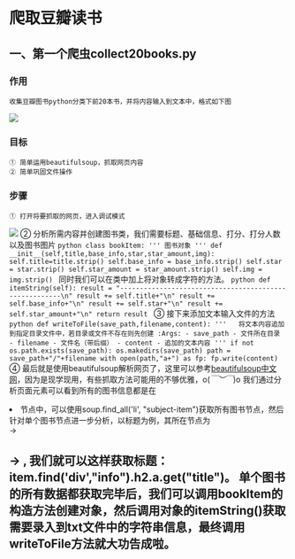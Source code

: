 # 爬取豆瓣读书
## 一、第一个爬虫collect20books.py
### 作用
	收集豆瓣图书python分类下前20本书，并将内容输入到文本中，格式如下图
![](http://p09g2sw3y.bkt.clouddn.com/python_spider_1_0.png)
### 目标
	① 简单运用beautifulsoup，抓取网页内容
	② 简单巩固文件操作
### 步骤
	① 打开将要抓取的网页，进入调试模式
![](http://p09g2sw3y.bkt.clouddn.com/spider_1_1.jpg)
	② 分析所需内容并创建图书类，我们需要标题、基础信息、打分、打分人数以及图书图片
	```python
	class bookItem:
	    '''
	    图书对象
	    '''
	    def __init__(self,title,base_info,star,star_amount,img):
	        self.title=title.strip()
	        self.base_info = base_info.strip()
	        self.star = star.strip()
	        self.star_amount = star_amount.strip()
	        self.img = img.strip()
	```
	同时我们可以在类中加上将对象转成字符的方法。
	```python
	def itemString(self):
        result = "-------------------------------------------------------\n"
        result += self.title+"\n"
        result += self.base_info+"\n"
        result += self.star+"\n"
        result += self.star_amount+"\n"
        return result
	```
	③ 接下来添加文本输入文件的方法
	```python
	def writeToFile(save_path,filename,content):
	    '''  
	    将文本内容追加到指定目录文件中，若目录或文件不存在则先创建
	    :Args:
	     - save_path - 文件所在目录
	     - filename - 文件名（带后缀）
	     - content - 追加的文本内容
	    '''
	    if not os.path.exists(save_path):
	        os.makedirs(save_path)
	    path = save_path+"/"+filename
	    with open(path,"a+") as fp:
	        fp.write(content)
	```
	④ 最后就是使用beautifulsoup解析网页了，这里可以参考[beautifulsoup中文网](https://www.crummy.com/software/BeautifulSoup/bs4/doc/index.zh.html)，因为是现学现用，有些抓取方法可能用的不够优雅，o(*￣︶￣*)o
我们通过分析页面元素可以看到所有的图书信息都是在<li class="subject-item">节点中，可以使用soup.find_all('li', "subject-item")获取所有图书节点，然后针对单个图书节点进一步分析，以标题为例，其所在节点为 <div class="info"> → <h2> → <a>, 我们就可以这样获取标题：item.find('div',"info").h2.a.get("title")。
	单个图书的所有数据都获取完毕后，我们可以调用bookItem的构造方法创建对象，然后调用对象的itemString()获取需要录入到txt文件中的字符串信息，最终调用writeToFile方法就大功告成啦。